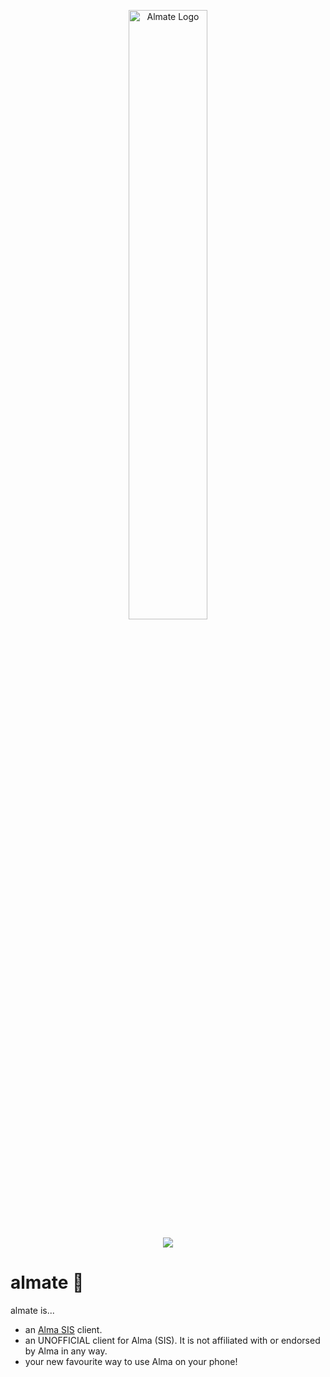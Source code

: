 <p align="center">
   <img src="https://github.com/smattsil/almate/blob/main/app/src/main/res/drawable/vectoralmatelexend.png" alt="Almate Logo" width=50% >
</p>
<p align="center">
   <img src="https://img.shields.io/badge/platforms-android-blueviolet?style=for-the-badge"/>
</p>

# **almate** 🌟

almate is...
- an [Alma SIS](https://getalma.com/) client.
- an UNOFFICIAL client for Alma (SIS). It is not affiliated with or endorsed by Alma in any way.
- your new favourite way to use Alma on your phone!
